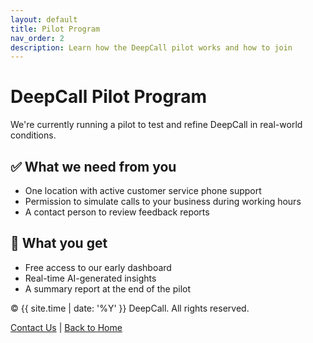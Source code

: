 ```yaml
---
layout: default
title: Pilot Program
nav_order: 2
description: Learn how the DeepCall pilot works and how to join
---
```


# DeepCall Pilot Program

We're currently running a pilot to test and refine DeepCall in real-world conditions.

## ✅ What we need from you
- One location with active customer service phone support
- Permission to simulate calls to your business during working hours
- A contact person to review feedback reports

## 🎯 What you get
- Free access to our early dashboard
- Real-time AI-generated insights
- A summary report at the end of the pilot

<footer class="deepcall-footer">
  <div class="footer-inner">
    <p>© {{ site.time | date: '%Y' }} DeepCall. All rights reserved.</p>
    <p><a href="mailto:contact@deepcall.io">Contact Us</a> | <a href="/">Back to Home</a></p>
  </div>
</footer>